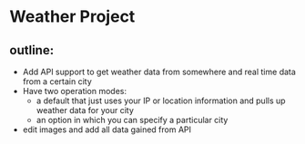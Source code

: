 # Weather Project

## outline:

- Add API support to get weather data from somewhere and real time data from a certain city
- Have two operation modes:
	- a default that just uses your IP or location information and pulls up weather data for your city
	- an option in which you can specify a particular city
- edit images and add all data gained from API

